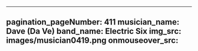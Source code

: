 ------
pagination_pageNumber: 411
musician_name: Dave (Da Ve)
band_name: Electric Six
img_src: images/musician0419.png
onmouseover_src: 
------